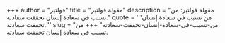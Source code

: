 +++
author = "فولتير"
title = "مقولة فولتير"
description = "مقولة فولتير: من تسبب في سعادة إنسان تحققت سعادته."
quote = '''من تسبب في سعادة إنسان تحققت سعادته.''' 
slug = "من-تسبب-في-سعادة-إنسان-تحققت-سعادته"
+++
من تسبب في سعادة إنسان تحققت سعادته.
